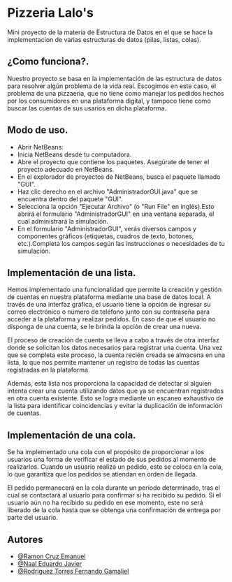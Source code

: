 
# Pizzeria Lalo's

Mini proyecto de la materia de Estructura de Datos en el que se hace la implementacion de varias estructuras de datos (pilas, listas, colas).




## ¿Como funciona?.

Nuestro proyecto se basa en la implementación de las estructura de datos para resolver algún problema de la vida real. Escogimos en este caso, el problema de una pizzaeria, que no tiene como manejar los pedidos hechos por los consumidores en una plataforma digital, y tampoco tiene como buscar las cuentas de sus usarios en dicha plataforma.
## Modo de uso.
- Abrir NetBeans:
- Inicia NetBeans desde tu computadora.
- Abre el proyecto que contiene los paquetes. Asegúrate de tener el proyecto adecuado en NetBeans.
- En el explorador de proyectos de NetBeans, busca el paquete llamado "GUI".
- Haz clic derecho en el archivo "AdministradorGUI.java" que se encuentra dentro del paquete "GUI".
- Selecciona la opción "Ejecutar Archivo" (o "Run File" en inglés).Esto abrirá el formulario "AdministradorGUI" en una ventana separada, el cual administrará la simulación.
- En el formulario "AdministradorGUI", verás diversos campos y componentes gráficos (etiquetas, cuadros de texto, botones, etc.).Completa los campos según las instrucciones o necesidades de tu simulación. 

## Implementación de una lista.

Hemos implementado una funcionalidad que permite la creación y gestión de cuentas en nuestra plataforma mediante una base de datos local. A través de una interfaz gráfica, el usuario tiene la opción de ingresar su correo electrónico o número de teléfono junto con su contraseña para acceder a la plataforma y realizar pedidos. En caso de que el usuario no disponga de una cuenta, se le brinda la opción de crear una nueva.

El proceso de creación de cuenta se lleva a cabo a través de otra interfaz donde se solicitan los datos necesarios para registrar una cuenta. Una vez que se completa este proceso, la cuenta recién creada se almacena en una lista, lo que nos permite mantener un registro de todas las cuentas registradas en la plataforma.

Además, esta lista nos proporciona la capacidad de detectar si alguien intenta crear una cuenta utilizando datos que ya se encuentran registrados en otra cuenta existente. Esto se logra mediante un escaneo exhaustivo de la lista para identificar coincidencias y evitar la duplicación de información de cuentas.

## Implementación de una cola.

Se ha implementado una cola con el propósito de proporcionar a los usuarios una forma de verificar el estado de sus pedidos al momento de realizarlos. Cuando un usuario realiza un pedido, este se coloca en la cola, lo que garantiza que los pedidos se atiendan en orden de llegada. 

El pedido permanecerá en la cola durante un período determinado, tras el cual se contactará al usuario para confirmar si ha recibido su pedido. Si el usuario aún no ha recibido su pedido en ese momento, este no será liberado de la cola hasta que se obtenga una confirmación de entrega por parte del usuario.
## Autores

- [@Ramon Cruz Emanuel](https://github.com/RamonCruzEmanuel)
- [@Naal Eduardo Javier](https://github.com/EduardoNaal)
- [@Rodriguez Torres Fernando Gamaliel](https://github.com/Xeoz24)
